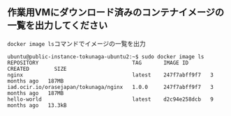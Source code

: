 ## 作業用VMにダウンロード済みのコンテナイメージの一覧を出力してください

`docker image ls`コマンドでイメージの一覧を出力

```console
ubuntu@public-instance-tokunaga-ubuntu2:~$ sudo docker image ls
REPOSITORY                              TAG       IMAGE ID       CREATED        SIZE
nginx                                   latest    247f7abff9f7   3 months ago   187MB
iad.ocir.io/orasejapan/tokunaga/nginx   1.0.0     247f7abff9f7   3 months ago   187MB
hello-world                             latest    d2c94e258dcb   9 months ago   13.3kB
```
